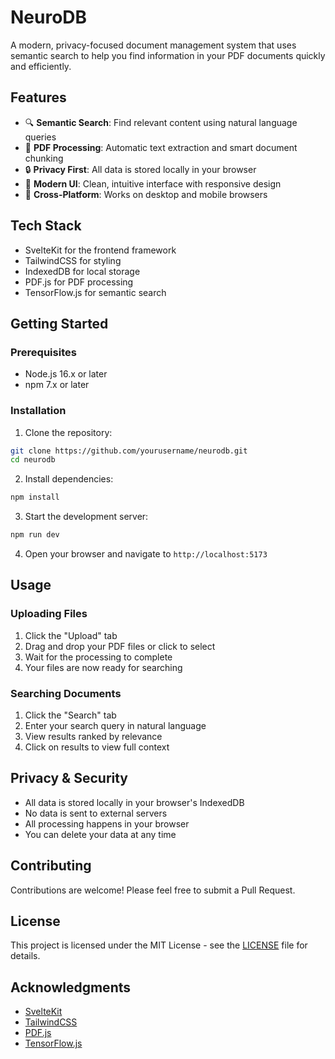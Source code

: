# NeuroDB

A modern, privacy-focused document management system that uses semantic search to help you find information in your PDF documents quickly and efficiently.

## Features

- 🔍 **Semantic Search**: Find relevant content using natural language queries
- 📄 **PDF Processing**: Automatic text extraction and smart document chunking
- 🔒 **Privacy First**: All data is stored locally in your browser
- 🚀 **Modern UI**: Clean, intuitive interface with responsive design
- 📱 **Cross-Platform**: Works on desktop and mobile browsers

## Tech Stack

- SvelteKit for the frontend framework
- TailwindCSS for styling
- IndexedDB for local storage
- PDF.js for PDF processing
- TensorFlow.js for semantic search

## Getting Started

### Prerequisites

- Node.js 16.x or later
- npm 7.x or later

### Installation

1. Clone the repository:
```bash
git clone https://github.com/yourusername/neurodb.git
cd neurodb
```

2. Install dependencies:
```bash
npm install
```

3. Start the development server:
```bash
npm run dev
```

4. Open your browser and navigate to `http://localhost:5173`

## Usage

### Uploading Files

1. Click the "Upload" tab
2. Drag and drop your PDF files or click to select
3. Wait for the processing to complete
4. Your files are now ready for searching

### Searching Documents

1. Click the "Search" tab
2. Enter your search query in natural language
3. View results ranked by relevance
4. Click on results to view full context

## Privacy & Security

- All data is stored locally in your browser's IndexedDB
- No data is sent to external servers
- All processing happens in your browser
- You can delete your data at any time

## Contributing

Contributions are welcome! Please feel free to submit a Pull Request.

## License

This project is licensed under the MIT License - see the [LICENSE](LICENSE) file for details.

## Acknowledgments

- [SvelteKit](https://kit.svelte.dev/)
- [TailwindCSS](https://tailwindcss.com/)
- [PDF.js](https://mozilla.github.io/pdf.js/)
- [TensorFlow.js](https://www.tensorflow.org/js)
